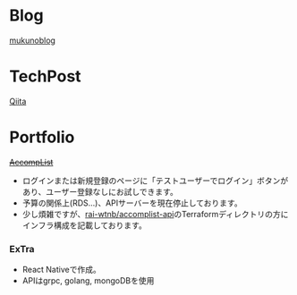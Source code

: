 # Blog

[mukunoblog](https://mukunoblog.com)

# TechPost
[Qiita](https://qiita.com/rai_wtnb)

# Portfolio
~~[AccompList](https://accomplist.work)~~
- ログインまたは新規登録のページに「テストユーザーでログイン」ボタンがあり、ユーザー登録なしにお試しできます。
- 予算の関係上(RDS...)、APIサーバーを現在停止しております。
- 少し煩雑ですが、[rai-wtnb/accomplist-api](https://github.com/rai-wtnb/accomplist-api)のTerraformディレクトリの方にインフラ構成を記載しております。

### ExTra
- React Nativeで作成。
- APIはgrpc, golang, mongoDBを使用
